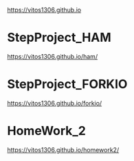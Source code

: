 https://vitos1306.github.io
# StepProject_HAM
https://vitos1306.github.io/ham/
# StepProject_FORKIO
https://vitos1306.github.io/forkio/
# HomeWork_2
https://vitos1306.github.io/homework2/

